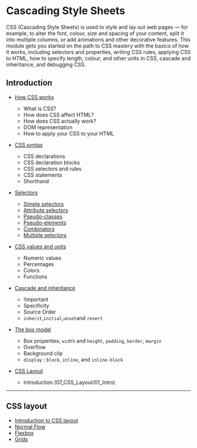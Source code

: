 # Cascading Style Sheets

CSS (Cascading Style Sheets) is used to style and lay out web pages — for example, to alter the font, colour, size and spacing of your content, split it into multiple columns, or add animations and other decorative features. This module gets you started on the path to CSS mastery with the basics of how it works, including selectors and properties, writing CSS rules, applying CSS to HTML, how to specify length, colour, and other units in CSS, cascade and inheritance, and debugging CSS.

## Introduction

* [How CSS works](01_CSS_Works)
    * What is CSS?
    * How does CSS affect HTML?
    * How does CSS actually work?
    * DOM representation
    * How to apply your CSS to your HTML

* [CSS syntax](02_Syntax)
    * CSS declarations
    * CSS declaration blocks
    * CSS selectors and rules
    * CSS statements
    * Shorthand

* [Selectors](03_Selectors)
    * [Simple selectors](03_Selectors/01_Simple_Selectors)
    * [Attribute selectors](03_Selectors/02_Attribute_Selectors)
    * [Pseudo-classes](03_Selectors/03_Pseudo_Classes_Elements)
    * [Pseudo-elements](03_Selectors/03_Pseudo_Classes_Elements)
    * [Combinators](03_Selectors/04_Combinators_Multi_Selectors)
    * [Multiple selectors](03_Selectors/04_Combinators_Multi_Selectors)

* [CSS values and units](04_Values_Units)
    * Numeric values
    * Percentages
    * Colors
    * Functions

* [Cascade and inheritance](05_Cascade_Inheritance)
    * !important
    * Specificity
    * Source Order
    * `inherit`,`initial`,`unset`and `revert`

* [The box model](06_Box_Model)
    * Box properties; `width` and `height`, `padding`, `border`, `margin`
    * Overflow
    * Background clip
    * `display` : `block`, `inline`, and `inline-block`
* [CSS Layout](07_CSS_Layout)
    * Introduction (07_CSS_Layout/01_Intro)
<hr />

## CSS layout

* [Introduction to CSS layout](07_CSS_Layout/01_Intro)
* [Normal Flow]()
* [Flexbox](07_CSS_Layout/03_Flexbox)
* [Grids](07_CSS_Layout/04_Grids)

